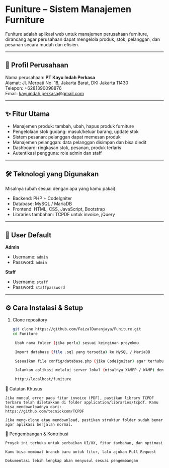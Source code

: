 # Funiture – Sistem Manajemen Furniture  

Funiture adalah aplikasi web untuk manajemen perusahaan furniture, dirancang agar perusahaan dapat mengelola produk, stok, pelanggan, dan pesanan secara mudah dan efisien.

---

## 🏢 Profil Perusahaan
Nama perusahaan: **PT Kayu Indah Perkasa**  
Alamat: Jl. Merpati No. 18, Jakarta Barat, DKI Jakarta 11430  
Telepon: +6281390098876  
Email: kayuindah.perkasa@gmail.com  

---

## ✨ Fitur Utama  

- Manajemen produk: tambah, ubah, hapus produk furniture  
- Pengelolaan stok gudang: masuk/keluar barang, update stok  
- Sistem pesanan: pelanggan dapat memesan produk  
- Manajemen pelanggan: data pelanggan disimpan dan bisa diedit  
- Dashboard: ringkasan stok, pesanan, produk terlaris  
- Autentikasi pengguna: role admin dan staff  

---

## 🛠️ Teknologi yang Digunakan  

Misalnya (ubah sesuai dengan apa yang kamu pakai):  
- Backend: PHP + CodeIgniter  
- Database: MySQL / MariaDB  
- Frontend: HTML, CSS, JavaScript, Bootstrap  
- Libraries tambahan: TCPDF untuk invoice, jQuery  

---

## 👥 User Default  

**Admin**  
- Username: `admin`  
- Password: `admin`  

**Staff**  
- Username: `staff`  
- Password: `staffpassword`  

---

## ⚙️ Cara Instalasi & Setup  

1. Clone repository  
   ```bash
   git clone https://github.com/FaizalDananjaya/Funiture.git
   cd Funiture

    Ubah nama folder (jika perlu) sesuai keinginan proyekmu

    Import database (file .sql yang tersedia) ke MySQL / MariaDB

    Sesuaikan file config/database.php (jika CodeIgniter) agar terhubung ke database lokalmu

    Jalankan aplikasi melalui server lokal (misalnya XAMPP / WAMP) dengan URL seperti:

    http://localhost/funiture

📝 Catatan Khusus

    Jika muncul error pada fitur invoice (PDF), pastikan library TCPDF terbaru telah diletakkan di folder application/libraries/tcpdf. Kamu bisa mendownloadnya dari:
    https://github.com/tecnickcom/TCPDF

    Jika meng-clone atau mendownload, pastikan struktur folder sudah benar agar aplikasi berjalan normal.

🚀 Pengembangan & Kontribusi

    Proyek ini terbuka untuk perbaikan UI/UX, fitur tambahan, dan optimasi

    Kamu bisa membuat branch baru untuk fitur, lalu ajukan Pull Request

    Dokumentasi lebih lengkap akan menyusul sesuai pengembangan
